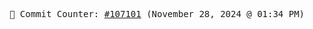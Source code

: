 <p align="center">
    <samp>
        📮 Commit Counter: <a href="https://github.com/Javascript-void0/Javascript-void0/commits/main">#107101</a> (November 28, 2024 @ 01:34 PM)
    </samp>
</p>